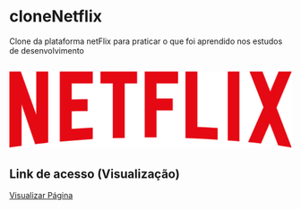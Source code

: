 ## <h1>cloneNetflix</h1>
Clone da plataforma netFlix para praticar o que foi aprendido nos estudos de desenvolvimento

## <img src="img/logo.png">


## Link de acesso (Visualização)
<a href="https://jailsonaraujo.github.io/cloneNetflix/">Visualizar Página</a>
